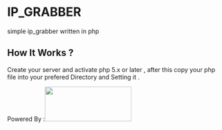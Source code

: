 # IP_GRABBER
simple ip_grabber written in php

<h2> How It Works ? </h2>

<p>
  Create your server and activate php 5.x or later , after this copy your php file into your prefered Directory and Setting it .
  </p>
  
Powered By :<img src="http://pluspng.com/img-png/php-384.png" width="200" height="80">
